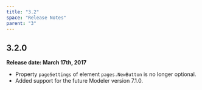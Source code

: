```yaml
---
title: "3.2"
space: "Release Notes"
parent: "3"
---
```


## 3.2.0

**Release date: March 17th, 2017**

* Property `pageSettings` of element `pages.NewButton` is no longer optional.
* Added support for the future Modeler version 7.1.0.
